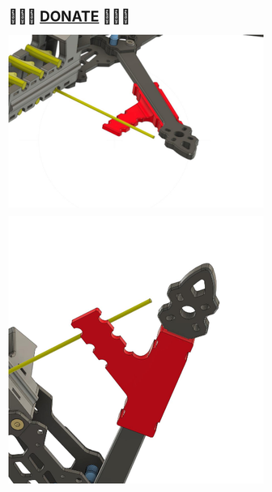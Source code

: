 
# 🍩🍩🍩 [DONATE](https://send.monobank.ua/jar/8GPxyGjM8E) 🍩🍩🍩


![](/FPV_ANT_mount/1.jpg)

![](/FPV_ANT_mount/2.jpg)

